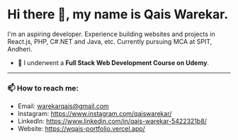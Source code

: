  # Hi there 👋, my name is Qais Warekar.
 
 I'm an aspiring developer. Experience building websites and projects in React.js, PHP, C#.NET and Java, etc. Currently pursuing MCA at SPIT, Andheri.
  
- 🌱 I underwent a **Full Stack Web Development Course on Udemy**.
---
### 📫 How to reach me:
 -   Email: warekarqais@gmail.com
 -   Instagram: https://www.instagram.com/qaiswarekar/
 -   LinkedIn: https://www.linkedin.com/in/qais-warekar-5422321b8/
 -   Website: https://wqais-portfolio.vercel.app/

